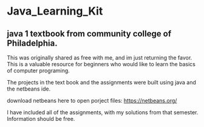 # Java_Learning_Kit
## java 1 textbook from community college of Philadelphia.

This was originally shared as free with me, and im just returning the favor. 
This is a valuable resource for beginners who would like to learn
the basics of computer programing.

The projects in the text book and the assignments were built using java and the netbeans ide.

download netbeans here to open porject files:
https://netbeans.org/

I have included all of the assignments, with my solutions from that semester. 
Information should be free.
